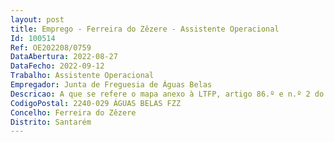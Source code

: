 ```yaml
--- 
layout: post
title: Emprego - Ferreira do Zêzere - Assistente Operacional
Id: 100514
Ref: OE202208/0759
DataAbertura: 2022-08-27
DataFecho: 2022-09-12
Trabalho: Assistente Operacional
Empregador: Junta de Freguesia de Águas Belas
Descricao: A que se refere o mapa anexo à LTFP, artigo 86.º e n.º 2 do artigo 88.º da Lei nº35 2014 de 20 6, na sua atual redação. Assistente Operacional incluindo funções de coveiro e cantoneiro.
CodigoPostal: 2240-029 ÁGUAS BELAS FZZ
Concelho: Ferreira do Zêzere
Distrito: Santarém
--- 
```

